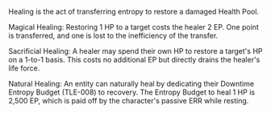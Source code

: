 Healing is the act of transferring entropy to restore a damaged Health Pool.

Magical Healing: Restoring 1 HP to a target costs the healer 2 EP. One point is transferred, and one is lost to the inefficiency of the transfer.

Sacrificial Healing: A healer may spend their own HP to restore a target's HP on a 1-to-1 basis. This costs no additional EP but directly drains the healer's life force.

Natural Healing: An entity can naturally heal by dedicating their Downtime Entropy Budget (TLE-008) to recovery. The Entropy Budget to heal 1 HP is 2,500 EP, which is paid off by the character's passive ERR while resting.